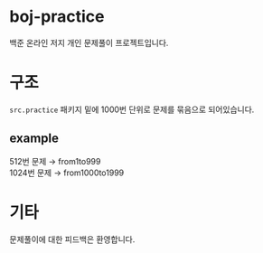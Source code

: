 # boj-practice
백준 온라인 저지 개인 문제풀이 프로젝트입니다.

# 구조
`src.practice` 패키지 밑에 1000번 단위로 문제를 묶음으로 되어있습니다.
## example
512번 문제 → from1to999  
1024번 문제 → from1000to1999


# 기타
문제풀이에 대한 피드백은 환영합니다.